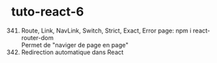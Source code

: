 # tuto-react-6
341. Route, Link, NavLink, Switch, Strict, Exact, Error page: npm i react-router-dom <br>
Permet de "naviger de page en page"<br>
342. Redirection automatique dans React
